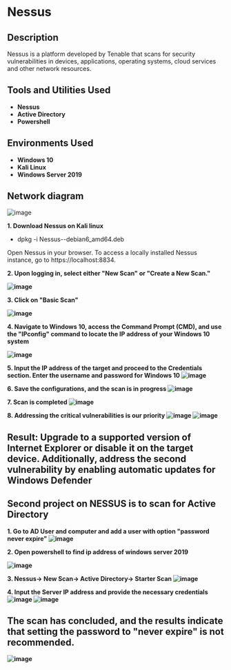<h1>Nessus</h1>

<h2>Description</h2>
Nessus is a platform developed by Tenable that scans for security vulnerabilities in devices, applications, operating systems, cloud services and other network resources. 
<br />

<h2>Tools and Utilities Used</h2>

- <b>Nessus</b> 
- <b>Active Directory </b>
- <b>Powershell</b>

<h2>Environments Used </h2>

- <b>Windows 10</b> 
- <b>Kali Linux </b>
- <b>Windows Server 2019</b>

<h2>Network diagram</h2>

![image](https://github.com/Mustafa-noorzaiy/Nmap/assets/78700576/da8d5c80-b47c-4f10-8d25-3f0291d1c75a)

<b>1. Download Nessus on Kali linux</b>
- dpkg -i Nessus-<version number>-debian6_amd64.deb
  
Open Nessus in your browser.
To access a locally installed Nessus instance, go to https://localhost:8834.</b>

<b>2. Upon logging in, select either "New Scan" or "Create a New Scan."

![image](https://github.com/Mustafa-noorzaiy/Nmap/assets/78700576/440571f1-bd79-4398-89f8-33f83463a02f)

<b>3. Click on "Basic Scan"

![image](https://github.com/Mustafa-noorzaiy/Nessus/assets/78700576/68428696-654d-436a-a9fb-608228cf52fa)

<b>4. Navigate to Windows 10, access the Command Prompt (CMD), and use the "IPconfig" command to locate the IP address of your Windows 10 system</b>

![image](https://github.com/Mustafa-noorzaiy/Nmap/assets/78700576/c325b0f5-8eac-49fb-9b2f-cff046ca1139)

<b>5. Input the IP address of the target and proceed to the Credentials section. Enter the username and password for Windows 10</b>
![image](https://github.com/Mustafa-noorzaiy/Nessus/assets/78700576/79f1ab79-eb94-47fa-bb46-93b5808e3786)

<b>6. Save the configurations, and the scan is in progress</b>
![image](https://github.com/Mustafa-noorzaiy/Nessus/assets/78700576/29bbd20b-e4d4-4926-9f88-debe8563bc41)

<b>7. Scan is completed </b>
![image](https://github.com/Mustafa-noorzaiy/Nessus/assets/78700576/712e03ce-03e6-4f25-94ac-9a65267029e4)

<b>8. Addressing the critical vulnerabilities is our priority </b>
![image](https://github.com/Mustafa-noorzaiy/Nessus/assets/78700576/761e36d2-c1b4-4527-b3be-e19e8f34c6d0)
![image](https://github.com/Mustafa-noorzaiy/Nessus/assets/78700576/b44d26fa-8096-49aa-8385-108017183028)

<b>Result: Upgrade to a supported version of Internet Explorer or disable it on the target device. Additionally, address the second vulnerability by enabling automatic updates for Windows Defender</b>
--------------------------------------------------------------------------------------------------------------------------------------------------
<h2>Second project on NESSUS is to scan for Active Directory </h2>

<b>1. Go to AD User and computer and add a user with option "password never expire"</b>
![image](https://github.com/Mustafa-noorzaiy/Nessus/assets/78700576/ece8ef83-0181-41e3-be01-a999ada49c57)

<b>2. Open powershell  to find ip address of windows server 2019 </b>

![image](https://github.com/Mustafa-noorzaiy/Nessus/assets/78700576/95099682-5d0d-4f8a-ba6e-842f748c31f5)

<b>3. Nessus-> New Scan-> Active Directory-> Starter Scan</b>
![image](https://github.com/Mustafa-noorzaiy/Nessus/assets/78700576/a2f484ca-72c4-4b55-974c-a5b3e0e0080a)

<b>4. Input the Server IP address and provide the necessary credentials</b>
![image](https://github.com/Mustafa-noorzaiy/Nessus/assets/78700576/3349a251-149c-4d6d-95bb-2bb95b095ff5)
![image](https://github.com/Mustafa-noorzaiy/Nessus/assets/78700576/912700a6-37a7-4ebf-ad76-f32198e53582)

<h2>The scan has concluded, and the results indicate that setting the password to "never expire" is not recommended.</h2>

![image](https://github.com/Mustafa-noorzaiy/Nessus/assets/78700576/244794e5-cd12-4186-bbe9-d39dc9d56a4c)



